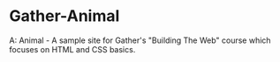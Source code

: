 # Gather-Animal
A: Animal - A sample site for Gather's "Building The Web" course which focuses on HTML and CSS basics.
